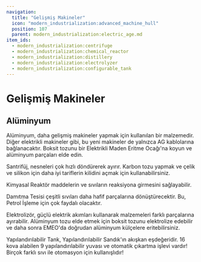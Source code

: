 ```yaml
---
navigation:
  title: "Gelişmiş Makineler"
  icon: "modern_industrialization:advanced_machine_hull"
  position: 107
  parent: modern_industrialization:electric_age.md
item_ids:
  - modern_industrialization:centrifuge
  - modern_industrialization:chemical_reactor
  - modern_industrialization:distillery
  - modern_industrialization:electrolyzer
  - modern_industrialization:configurable_tank
---
```


# Gelişmiş Makineler

## Alüminyum

<ItemImage id="modern_industrialization:aluminum_ingot" />

Alüminyum, daha gelişmiş makineler yapmak için kullanılan bir malzemedir. Diğer elektrikli makineler gibi, bu yeni makineler de yalnızca AG kablolarına bağlanacaktır. Boksit tozunu bir Elektrikli Maden Eritme Ocağı'na koyun ve alüminyum parçaları elde edin.

Santrifüj, nesneleri çok hızlı döndürerek ayırır. Karbon tozu yapmak ve çelik ve silikon için daha iyi tariflerin kilidini açmak için kullanabilirsiniz.

<Recipe id="modern_industrialization:electric_age/machine/centrifuge_asbl" />

Kimyasal Reaktör maddelerin ve sıvıların reaksiyona girmesini sağlayabilir.

<Recipe id="modern_industrialization:electric_age/machine/chemical_reactor_asbl" />

Damıtma Tesisi çeşitli sıvıları daha hafif parçalarına dönüştürecektir. Bu, Petrol İşleme için çok faydalı olacaktır.

<Recipe id="modern_industrialization:electric_age/machine/distillery_asbl" />

Elektrolizör, güçlü elektrik akımları kullanarak malzemeleri farklı parçalarına ayırabilir. Alüminyum tozu elde etmek için boksit tozunu elektrolize edebilir ve daha sonra EMEO'da doğrudan alüminyum külçelere eritebilirsiniz.

<Recipe id="modern_industrialization:electric_age/machine/electrolyzer_asbl" />

Yapılandırılabilir Tank, Yapılandırılabilir Sandık'ın akışkan eşdeğeridir. 16 kova alabilen 9 yapılandırılabilir yuvası ve otomatik çıkartma işlevi vardır! Birçok farklı sıvı ile otomasyon için kullanışlıdır!

<Recipe id="modern_industrialization:electric_age/machine/configurable_tank_asbl" />

